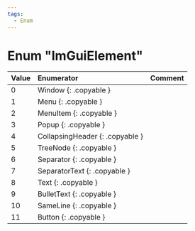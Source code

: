 ```yaml
---
tags:
  - Enum
---
```

# Enum "ImGuiElement"
|Value|Enumerator|Comment|
|:--|:--|:--|
|0 |Window {: .copyable } |  |
|1 |Menu {: .copyable } |  |
|2 |MenuItem {: .copyable } |  |
|3 |Popup {: .copyable } |  |
|4 |CollapsingHeader {: .copyable } |  |
|5 |TreeNode {: .copyable } |  |
|6 |Separator {: .copyable } |  |
|7 |SeparatorText {: .copyable } |  |
|8 |Text {: .copyable } |  |
|9 |BulletText {: .copyable } |  |
|10 |SameLine {: .copyable } |  |
|11 |Button {: .copyable } |  |
